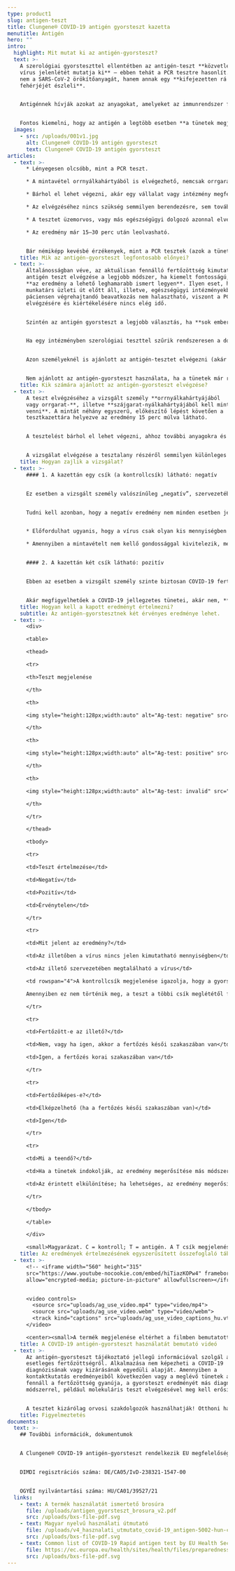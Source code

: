 ```yaml
---
type: product1
slug: antigen-teszt
title: Clungene® COVID-19 antigén gyorsteszt kazetta
menutitle: Antigén
hero: ""
intro:
  highlight: Mit mutat ki az antigén-gyorsteszt?
  text: >-
    A szerológiai gyorsteszttel ellentétben az antigén-teszt **közvetlenül a
    vírus jelenlétét mutatja ki** – ebben tehát a PCR tesztre hasonlít. Azonban
    nem a SARS-CoV-2 örökítőanyagát, hanem annak egy **kifejezetten rá jellemző
    fehérjéjét észleli**.


    Antigénnek hívják azokat az anyagokat, amelyeket az immunrendszer felismer, és amelyek kiváltják annak reakcióját, az immunválaszt (antitesttermelést). Innen kapta a teszt a nevét is, mivel a vírus egy részét (egy fehérjéjét), mint antigént mutatja ki.


    Fontos kiemelni, hogy az antigén a legtöbb esetben **a tünetek megjelenését követő 7 napban** van jelen kimutatható mértékben a fertőzött személyben, ezért **az antigén-gyorsteszt ebben az időintervallumban a legmegbízhatóbb**.
  images:
    - src: /uploads/001v1.jpg
      alt: Clungene® COVID-19 antigén gyorsteszt
      text: Clungene® COVID-19 antigén gyorsteszt
articles:
  - text: >-
      * Lényegesen olcsóbb, mint a PCR teszt.

      * A mintavétel orrnyálkahártyából is elvégezhető, nemcsak orrgarat- vagy szájgarat-nyálkahártyából

      * Bárhol el lehet végezni, akár egy vállalat vagy intézmény megfelelő helyiségében is.

      * Az elvégzéséhez nincs szükség semmilyen berendezésre, sem további fogyóeszközökre.

      * A tesztet üzemorvos, vagy más egészségügyi dolgozó azonnal elvégezheti.

      * Az eredmény már 15–30 perc után leolvasható.


      Bár némiképp kevésbé érzékenyek, mint a PCR tesztek (azok a tünetek megjelenését követően hosszabb ideig mutatják ki a vírust), különösen alkalmasak arra, hogy **a szerológiai gyorstesztekkel kombinálva** használják őket. Ugyanis pontosan **abban az időintervallumban jelzik a fertőzöttséget, amikor az ellenanyag tesztek még nem mutatják azt ki**.
    title: Mik az antigén-gyorsteszt legfontosabb előnyei?
  - text: >-
      Általánosságban véve, az aktuálisan fennálló fertőzöttség kimutatására az
      antigén teszt elvégzése a legjobb módszer, ha kiemelt fontosságú, hogy
      **az eredmény a lehető leghamarabb ismert legyen**. Ilyen eset, ha egy
      munkatárs üzleti út előtt áll, illetve, egészségügyi intézményekben, ha a
      páciensen végrehajtandó beavatkozás nem halasztható, viszont a PCR teszt
      elvégzésére és kiértékelésére nincs elég idő.


      Szintén az antigén gyorsteszt a legjobb választás, ha **sok ember gyors és költséghatékony tesztelésére van szükség**.


      Ha egy intézményben szerológiai teszttel szűrik rendszeresen a dolgozókat, a tesztelést érdemes antigén gyorstesztekkel is kiegészíteni. A pozitív szerológiai tesztet követő antigén teszt **megerősítheti az aktív fertőzés gyanúját**.


      Azon személyeknél is ajánlott az antigén-tesztet elvégezni (akár negatív szerológiai tesztet követően is) akik **a COVID-19 fertőzés** (enyhe) **tüneteit mutatják**, vagy akikről tudni, hogy a közelmúltban **igazolt COVID-19 fertőzöttel érintkeztek**.


      Nem ajánlott az antigén-gyorsteszt használata, ha a tünetek már régóta fennállnak – ilyenkor a teszt már kevésbé megbízható –, és régebben lezajlott COVID-19 fertőzést sem lehet igazolni vele. Ilyen esetekben a szerológiai gyorsteszt alkalmazása javasolt.
    title: Kik számára ajánlott az antigén-gyorsteszt elvégzése?
  - text: >-
      A teszt elvégzéséhez a vizsgált személy **orrnyálkahártyájából
      vagy orrgarat-**, illetve **szájgarat-nyálkahártyájából kell mintát
      venni**. A mintát néhány egyszerű, előkészítő lépést követően a
      tesztkazettára helyezve az eredmény 15 perc múlva látható.


      A tesztelést bárhol el lehet végezni, ahhoz további anyagokra és berendezésekre nincs szükség.


      A vizsgálat elvégzése a tesztalany részéről semmilyen különleges előkészületet nem igényel.
    title: Hogyan zajlik a vizsgálat?
  - text: >-
      #### 1. A kazettán egy csík (a kontrollcsík) látható: negatív


      Ez esetben a vizsgált személy valószínűleg „negatív”, szervezetében nincsen jelen az új koronavírus.


      Tudni kell azonban, hogy a negatív eredmény nem minden esetben jelenti azt, hogy a vizsgált személy nem fertőzött!


      * Előfordulhat ugyanis, hogy a vírus csak olyan kis mennyiségben található meg, hogy azt nem lehet a teszttel kimutatni (ennek esélye a tünetek megjelenését követő 8. naptól kezdve növekszik).

      * Amennyiben a mintavételt nem kellő gondossággal kivitelezik, megtörténhet, hogy abban nem lesz kimutatható mennyiségű vírus, és a teszt eredménye ezért lesz negatív.


      #### 2. A kazettán két csík látható: pozitív


      Ebben az esetben a vizsgált személy szinte biztosan COVID-19 fertőzött. Mivel a teszt által kimutatott antigén (a vírus egy ún. nukleokapszid fehérjéje) kifejezetten a SARS-CoV-2 vírusra jellemző, annak az esélye, hogy a pozitív teszteredmény nem COVID-19 fertőzésre utal, igen kicsiny.


      Akár megfigyelhetőek a COVID-19 jellegzetes tünetei, akár nem, **ebben az esetben a vizsgált személy maga is fertőzőképes**, ezért az elkülönítése okvetlenül szükséges.
    title: Hogyan kell a kapott eredményt értelmezni?
    subtitle: Az antigén-gyorstesztnek két érvényes eredménye lehet.
  - text: >-
      <div>

      <table>

      <thead>

      <tr>

      <th>Teszt megjelenése

      </th>

      <th>

      <img style="height:128px;width:auto" alt="Ag-test: negative" src="/uploads/ag-image1.jpg" />

      </th>

      <th>

      <img style="height:128px;width:auto" alt="Ag-test: positive" src="/uploads/ag-image2.jpg" />

      </th>

      <th>

      <img style="height:128px;width:auto" alt="Ag-test: invalid" src="/uploads/ag-image3.jpg" />

      </th>

      </tr>

      </thead>

      <tbody>

      <tr>

      <td>Teszt értelmezése</td>

      <td>Negatív</td>

      <td>Pozitív</td>

      <td>Érvénytelen</td>

      </tr>

      <tr>

      <td>Mit jelent az eredmény?</td>

      <td>Az illetőben a vírus nincs jelen kimutatható mennyiségben</td>

      <td>Az illető szervezetében megtalálható a vírus</td>

      <td rowspan="4">A kontrollcsík megjelenése igazolja, hogy a gyorsteszt működik.<br>

      Amennyiben ez nem történik meg, a teszt a többi csík meglététől függetlenül érvénytelen. Ismételje meg a tesztet!</td>

      </tr>

      <tr>

      <td>Fertőzött-e az illető?</td>

      <td>Nem, vagy ha igen, akkor a fertőzés késői szakaszában van</td>

      <td>Igen, a fertőzés korai szakaszában van</td>

      </tr>

      <tr>

      <td>Fertőzőképes-e?</td>

      <td>Elképzelhető (ha a fertőzés késői szakaszában van)</td>

      <td>Igen</td>

      </tr>

      <tr>

      <td>Mi a teendő?</td>

      <td>Ha a tünetek indokolják, az eredmény megerősítése más módszerrel</td>

      <td>Az érintett elkülönítése; ha lehetséges, az eredmény megerősítése</td>

      </tr>

      </tbody>

      </table>

      </div>

      <small>Magyarázat. C = kontroll; T = antigén. A T csík megjelenése annak intenzitásától függetlenül a vírus jelenlétére utal és pozitív eredményként értelmezendő. A csík intenzitásából nem lehet sem a betegség stádiumára, sem annak súlyosságára következtetni. A táblázat nem helyettesíti a termék használati útmutatóját és nem tekinthető orvosi diagnosztikai irányelvnek.</small>
    title: Az eredmények értelmezésének egyszerűsített összefoglaló táblázata
  - text: >-
      <!-- <iframe width="560" height="315"
      src="https://www.youtube-nocookie.com/embed/hiTiazKOPw4" frameborder="0"
      allow="encrypted-media; picture-in-picture" allowfullscreen></iframe> -->


      <video controls>
        <source src="uploads/ag_use_video.mp4" type="video/mp4">
        <source src="uploads/ag_use_video.webm" type="video/webm">
        <track kind="captions" src="uploads/ag_use_video_captions_hu.vtt" srclang="hu" label="Magyar" default>
      </video>

      <center><small>A termék megjelenése eltérhet a filmben bemutatottól.</small></center>
    title: A COVID-19 antigén-gyorsteszt használatát bemutató videó
  - text: >-
      Az antigén-gyorsteszt tájékoztató jellegű információval szolgál az
      esetleges fertőzöttségről. Alkalmazása nem képezheti a COVID-19
      diagnózisának vagy kizárásának egyedüli alapját. Amennyiben a
      kontaktkutatás eredményeiből következően vagy a meglévő tünetek alapján
      fennáll a fertőzöttség gyanúja, a gyorsteszt eredményét más diagnosztikai
      módszerrel, például molekuláris teszt elvégzésével meg kell erősíteni.


      A tesztet kizárólag orvosi szakdolgozók használhatják! Otthoni használatra, valamint önellenőrzési célra történő értékesítése tilos!
    title: Figyelmeztetés
documents:
  text: >-
    ## További információk, dokumentumok


    A Clungene® COVID-19 antigén-gyorsteszt rendelkezik EU megfelelőségi nyilatkozattal, a termék az Európai Unióban regisztrálva van.


    DIMDI regisztrációs száma: DE/CA05/IvD-238321-1547-00


    OGYÉI nyilvántartási száma: HU/CA01/39527/21
  links:
    - text: A termék használatát ismertető brosúra
      file: /uploads/antigen_gyorsteszt_brosura_v2.pdf
      src: /uploads/bxs-file-pdf.svg
    - text: Magyar nyelvű használati útmutató
      file: /uploads/v4_hasznalati_utmutato_covid-19_antigen-5002-hun-ce-4_0-109155104.pdf
      src: /uploads/bxs-file-pdf.svg
    - text: Common list of COVID-19 Rapid antigen test by EU Health Security Committee
      file: https://ec.europa.eu/health/sites/health/files/preparedness_response/docs/covid-19_rat_common-list_en.pdf
      src: /uploads/bxs-file-pdf.svg
---
```

